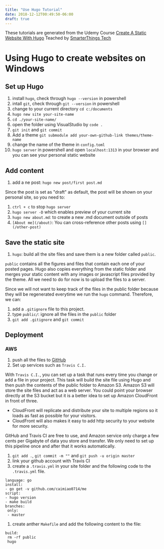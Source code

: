 ```yaml
---
title: "Use Hugo Tutorial"
date: 2018-12-12T00:49:50-06:00
draft: true
---
```


These tutorials are generated from the Udemy Course [Create A Static Website With Hugo](https://www.udemy.com/static-site-with-hugo/) Teached by [SmarterThings Tech](https://www.udemy.com/user/627fba2e-7370-448f-9392-0a5d801c9252/)

# Using Hugo to create websites on Windows

## Set up Hugo

1. install `hugo`, check through `hugo --version` in powershell
2. intall `git`, check through `git --version` in powershell
3. change to your current directory `cd c:/documents`
4. `hugo new site your-site-name`
5. `cd ./your-site-name/`
6. open the folder using VisualStudio by `code .`
7. `git init` and `git commit`
1. Add a theme `git submodule add your-own-github-link themes/theme-name`
1. change the name of the theme in `config.toml`
1. `hugo server` in powershell and open `localhost:1313` in your browser and you can see your personal static website

## Add content

1. add a ne post: `hugo new post/first post.md`

Since the post is set as "draft" as default, the post will be shown on your personal site, so you need to:

1. `ctrl + c` to stop `hugo server`
2. `hugo server -D` which enables preview of your current site
3. `hugo new about.md`: to create a new .md document outside of posts
4. `[About me](/about)`: You can cross-reference other posts using `[](/other-post)`

## Save the static site

1. `hugo`: build all the site files and save them is a new folder called `public`.

`public` contains all the figures and files that contain each one of your posted pages. Hugo also copies everything from the static folder and merges your static content with any images or javascript files provided by the theme. All we need to do for now is to upload the files to a server.

Since we will not want to keep track of the files in the public folder because they will be regenerated everytime we run the `hugo` command. Therefore, we can:

1. add a `.gitignore` file to this project.
2. type `public/`: ignore all the files in the `public` folder
3. `git add .gitignore` and `git commit`

## Deployment

### AWS

1. push all the files to [GitHub](https://github.com/)
2. Set up services such as `Travis C.I.`

With `Travis C.I.`, you can set up a task that runs every time you change or add a file in your project. This task will build the site file using Hugo and then push the contents of the public folder to Amazon S3. Amazon S3 will store the site files and act as a web server. You could point your browser directly at the S3 bucket but it is a better idea to set up Amazon CloudFront in front of three. 

- CloudFront will replicate and distribute your site to multiple regions so it loads as fast as possible for your visitors.
- CloudFront will also makes it easy to add http security to your website for more security.

GitHub and Travis CI are free to use, and Amazon service only charge a few cents per Gigabyte of data you store and transfer. We only need to set up this pipeline once and after that it works automatically.

1. `git add .`, `git commit -m ""` and `git push -u origin master`
1. link your github account with Travis CI
1. create a `.travis.yml` in your site folder and the following code to the `.travis.yml` file.

~~~~
language: go
install:
- go get -v github.com/caimiao0714/me
script:
- hugo version
- make build
branches:
 only:
 - master
~~~~

1. create anther `Makefile` and add the following content to the file:

~~~~~
build:
 rm -rf public
 hugo
~~~~~
